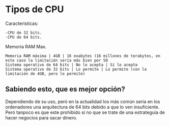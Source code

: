 # Tipos de CPU 

Caracteristicas:

	-CPU de 32 bits.
	-CPU de 64 bits.


Memoria RAM Max.

	Memoria RAM máxima | 4GB | 16 exabytes (16 millones de terabytes, en este caso la limitación sería más bien por SO
	Sistema operativo de 64 bits | No lo acepta | Sí lo acepta
	Sistema operativo de 32 bits | Lo permite | Lo permite (con la limitación de 4GB, pero lo permite) 
	
## Sabiendo esto, que es mejor opción? 
Dependiendo de su uso, peró en la actualidad los más común seria en los ordenadores una arquitectura de 64 bits debido a que lo ven insuficiente.
Peró tanpoco es que este prohibido si no que se trate de una estrateguia de hacer negocios para sacar dinero.
